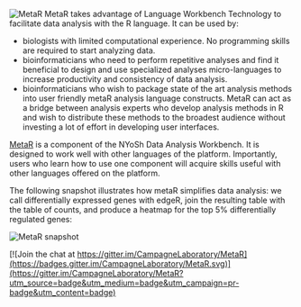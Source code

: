![MetaR](http://campagnelab.org/files/MetaR-logo-4-SMALL-300x111.png)
MetaR takes advantage of Language Workbench Technology to facilitate data analysis with the R language. It can be used by:

* biologists with limited computational experience. No programming skills are required to start analyzing data.
* bioinformaticians who need to perform repetitive analyses and find it beneficial to design and use specialized analyses micro-languages to increase productivity and consistency of data analysis.
* bioinformaticians who wish to package state of the art analysis methods into user friendly metaR analysis language constructs. MetaR can act as a bridge between analysis experts who develop analysis methods in R and wish to distribute these methods to the broadest audience without investing a lot of effort in developing user interfaces.

[MetaR](http://MetaR.campagnelab.org/ "MetaR") is a component of the NYoSh Data Analysis Workbench. It is designed to work well with other languages of the platform. Importantly, users who learn how to use one component will acquire skills useful with other languages offered on the platform.

The following snapshot illustrates how metaR simplifies data analysis: we call differentially expressed genes with edgeR, join the resulting table with the table of counts, and produce a heatmap for the top 5% differentially regulated genes:

![MetaR snapshot](http://campagnelab.org/files/MetaR_Better_Snapshot.png)



[![Join the chat at https://gitter.im/CampagneLaboratory/MetaR](https://badges.gitter.im/CampagneLaboratory/MetaR.svg)](https://gitter.im/CampagneLaboratory/MetaR?utm_source=badge&utm_medium=badge&utm_campaign=pr-badge&utm_content=badge)